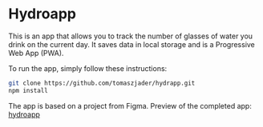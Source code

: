 # Hydroapp
This is an app that allows you to track the number of glasses of water you drink on the current day. It saves data in local storage and is a Progressive Web App (PWA).

To run the app, simply follow these instructions:
```sh
git clone https://github.com/tomaszjader/hydrapp.git
npm install
```
The app is based on a project from Figma.
Preview of the completed app:
[hydroapp](https://tomaszjader.github.io/hydrapp/)
